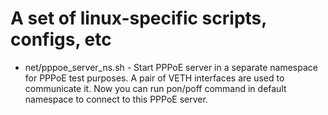 # A set of linux-specific scripts, configs, etc

* net/pppoe_server_ns.sh - Start PPPoE server in a separate namespace for PPPoE test purposes. A pair of VETH interfaces are used to communicate it. Now you can run pon/poff command in default namespace to connect to this PPPoE server.